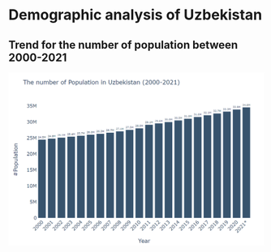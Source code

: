 # Demographic analysis of Uzbekistan

## Trend for the number of population between 2000-2021
 ![pic](./images/Population(2000-2021).png)
